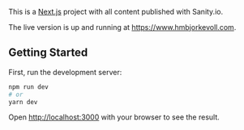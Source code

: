 This is a [Next.js](https://nextjs.org/) project with all content published with Sanity.io.


The live version is up and running at https://www.hmbjorkevoll.com. 


## Getting Started

First, run the development server:

```bash
npm run dev
# or
yarn dev
```

Open [http://localhost:3000](http://localhost:3000) with your browser to see the result.
